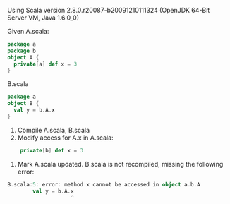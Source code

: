 Using Scala version 2.8.0.r20087-b20091210111324 (OpenJDK 64-Bit Server VM, Java 1.6.0_0)

Given A.scala:
```scala
package a
package b
object A {
  private[a] def x = 3
}
```

B.scala
```scala
package a
object B {
  val y = b.A.x
}
```

 1. Compile A.scala, B.scala
 1. Modify access for A.x in A.scala:
```scala
	private[b] def x = 3
```
 1. Mark A.scala updated.  B.scala is not recompiled, missing the following error:
```scala
B.scala:5: error: method x cannot be accessed in object a.b.A
        val y = b.A.x
                    ^
```
